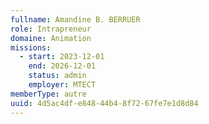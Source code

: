 ```yaml
---
fullname: Amandine B. BERRUER
role: Intrapreneur
domaine: Animation
missions:
  - start: 2023-12-01
    end: 2026-12-01
    status: admin
    employer: MTECT
memberType: autre
uuid: 4d5ac4df-e848-44b4-8f72-67fe7e1d8d84
---
```

